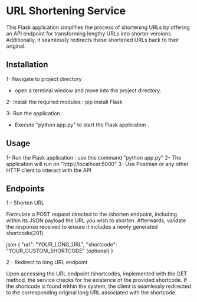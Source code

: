 # URL Shortening Service 

This Flask application simplifies the process of shortening URLs by offering an API endpoint for transforming lengthy URLs into shorter versions. Additionally, it seamlessly redirects these shortened URLs back to their original.

## Installation 

1- Navigate to project directory 
 - open a terminal window and move into the project directory. 

2- Install the required modules : pip install Flask

3- Run the application :
 - Execute "python app.py" to start the Flask application .


## Usage 
1- Run the Flask application : use this command "python app.py"
2- The application will run on "http://localhost:5000"
3- Use Postman or any other HTTP client to interact with the API

## Endpoints 
1 - Shorten URL 

Formulate a POST request directed to the /shorten endpoint, including within its JSON payload the URL you wish to shorten. Afterwards, validate the response received to ensure it includes a newly generated shortcode(201)

json
{
    "url": "YOUR_LONG_URL",
    "shortcode": "YOUR_CUSTOM_SHORTCODE" (optional)
}

2 - Redirect to long URL endpoint

Upon accessing the URL endpoint /shortcodes, implemented with the GET method, the service checks for the existence of the provided shortcode. If the shortcode is found within the system, the client is seamlessly redirected to the corresponding original long URL associated with the shortcode.
